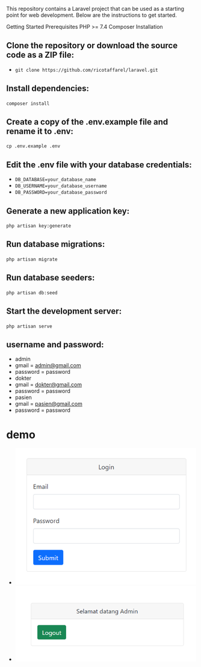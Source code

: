 This repository contains a Laravel project that can be used as a starting point for web development. Below are the instructions to get started.

Getting Started
Prerequisites
PHP >= 7.4
Composer
Installation

## Clone the repository or download the source code as a ZIP file:

-   `git clone https://github.com/ricotaffarel/laravel.git`

## Install dependencies:

`composer install`

## Create a copy of the .env.example file and rename it to .env:

`cp .env.example .env`

## Edit the .env file with your database credentials:

-   `DB_DATABASE=your_database_name`
-   `DB_USERNAME=your_database_username`
-   `DB_PASSWORD=your_database_password`

## Generate a new application key:

`php artisan key:generate`

## Run database migrations:

`php artisan migrate`

## Run database seeders:

`php artisan db:seed`

## Start the development server:

`php artisan serve`

## username and password:

-   admin
-   gmail = admin@gmail.com
-   password = password
-   dokter
-   gmail = dokter@gmail.com
-   password = password
-   pasien
-   gmail = pasien@gmail.com
-   password = password

# demo

-   ![alt text](image\login.png)
-   ![alt text](image\logout.png)
